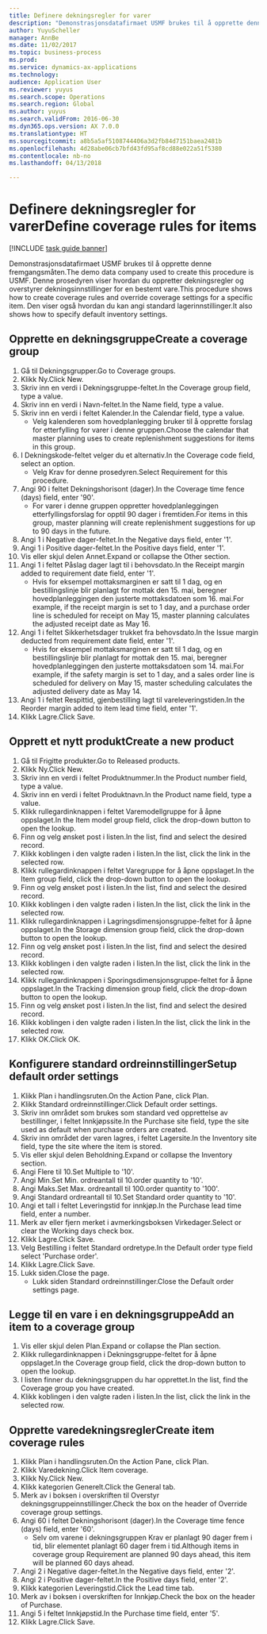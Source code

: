```yaml
--- 
title: Definere dekningsregler for varer
description: "Demonstrasjonsdatafirmaet USMF brukes til å opprette denne fremgangsmåten."
author: YuyuScheller
manager: AnnBe
ms.date: 11/02/2017
ms.topic: business-process
ms.prod: 
ms.service: dynamics-ax-applications
ms.technology: 
audience: Application User
ms.reviewer: yuyus
ms.search.scope: Operations
ms.search.region: Global
ms.author: yuyus
ms.search.validFrom: 2016-06-30
ms.dyn365.ops.version: AX 7.0.0
ms.translationtype: HT
ms.sourcegitcommit: a8b5a5af5108744406a3d2fb84d7151baea2481b
ms.openlocfilehash: 4d28abe06cb7bfd43fd95af8cd88e022a51f5380
ms.contentlocale: nb-no
ms.lasthandoff: 04/13/2018

---
```

# <a name="define-coverage-rules-for-items"></a><span data-ttu-id="0b84d-103">Definere dekningsregler for varer</span><span class="sxs-lookup"><span data-stu-id="0b84d-103">Define coverage rules for items</span></span>

[!INCLUDE [task guide banner](../../includes/task-guide-banner.md)]

<span data-ttu-id="0b84d-104">Demonstrasjonsdatafirmaet USMF brukes til å opprette denne fremgangsmåten.</span><span class="sxs-lookup"><span data-stu-id="0b84d-104">The demo data company used to create this procedure is USMF.</span></span> <span data-ttu-id="0b84d-105">Denne prosedyren viser hvordan du oppretter dekningsregler og overstyrer dekningsinnstillinger for en bestemt vare.</span><span class="sxs-lookup"><span data-stu-id="0b84d-105">This procedure shows how to create coverage rules and override coverage settings for a specific item.</span></span> <span data-ttu-id="0b84d-106">Den viser også hvordan du kan angi standard lagerinnstillinger.</span><span class="sxs-lookup"><span data-stu-id="0b84d-106">It also shows how to specify default inventory settings.</span></span>


## <a name="create-a-coverage-group"></a><span data-ttu-id="0b84d-107">Opprette en dekningsgruppe</span><span class="sxs-lookup"><span data-stu-id="0b84d-107">Create a coverage group</span></span>
1. <span data-ttu-id="0b84d-108">Gå til Dekningsgrupper.</span><span class="sxs-lookup"><span data-stu-id="0b84d-108">Go to Coverage groups.</span></span>
2. <span data-ttu-id="0b84d-109">Klikk Ny.</span><span class="sxs-lookup"><span data-stu-id="0b84d-109">Click New.</span></span>
3. <span data-ttu-id="0b84d-110">Skriv inn en verdi i Dekningsgruppe-feltet.</span><span class="sxs-lookup"><span data-stu-id="0b84d-110">In the Coverage group field, type a value.</span></span>
4. <span data-ttu-id="0b84d-111">Skriv inn en verdi i Navn-feltet.</span><span class="sxs-lookup"><span data-stu-id="0b84d-111">In the Name field, type a value.</span></span>
5. <span data-ttu-id="0b84d-112">Skriv inn en verdi i feltet Kalender.</span><span class="sxs-lookup"><span data-stu-id="0b84d-112">In the Calendar field, type a value.</span></span>
    * <span data-ttu-id="0b84d-113">Velg kalenderen som hovedplanlegging bruker til å opprette forslag for etterfylling for varer i denne gruppen.</span><span class="sxs-lookup"><span data-stu-id="0b84d-113">Choose the calendar that master planning uses to create replenishment suggestions for items in this group.</span></span>  
6. <span data-ttu-id="0b84d-114">I Dekningskode-feltet velger du et alternativ.</span><span class="sxs-lookup"><span data-stu-id="0b84d-114">In the Coverage code field, select an option.</span></span>
    * <span data-ttu-id="0b84d-115">Velg Krav for denne prosedyren.</span><span class="sxs-lookup"><span data-stu-id="0b84d-115">Select Requirement for this procedure.</span></span>  
7. <span data-ttu-id="0b84d-116">Angi 90 i feltet Dekningshorisont (dager).</span><span class="sxs-lookup"><span data-stu-id="0b84d-116">In the Coverage time fence (days) field, enter '90'.</span></span>
    * <span data-ttu-id="0b84d-117">For varer i denne gruppen oppretter hovedplanleggingen etterfyllingsforslag for opptil 90 dager i fremtiden.</span><span class="sxs-lookup"><span data-stu-id="0b84d-117">For items in this group, master planning will create replenishment suggestions for up to 90 days in the future.</span></span>  
8. <span data-ttu-id="0b84d-118">Angi 1 i Negative dager-feltet.</span><span class="sxs-lookup"><span data-stu-id="0b84d-118">In the Negative days field, enter '1'.</span></span>
9. <span data-ttu-id="0b84d-119">Angi 1 i Positive dager-feltet.</span><span class="sxs-lookup"><span data-stu-id="0b84d-119">In the Positive days field, enter '1'.</span></span>
10. <span data-ttu-id="0b84d-120">Vis eller skjul delen Annet.</span><span class="sxs-lookup"><span data-stu-id="0b84d-120">Expand or collapse the Other section.</span></span>
11. <span data-ttu-id="0b84d-121">Angi 1 i feltet Påslag dager lagt til i behovsdato.</span><span class="sxs-lookup"><span data-stu-id="0b84d-121">In the Receipt margin added to requirement date field, enter '1'.</span></span>
    * <span data-ttu-id="0b84d-122">Hvis for eksempel mottaksmarginen er satt til 1 dag, og en bestillingslinje blir planlagt for mottak den 15. mai, beregner hovedplanleggingen den justerte mottaksdatoen som 16. mai.</span><span class="sxs-lookup"><span data-stu-id="0b84d-122">For example, if the receipt margin is set to 1 day, and a purchase order line is scheduled for receipt on May 15, master planning calculates the adjusted receipt date as May 16.</span></span>  
12. <span data-ttu-id="0b84d-123">Angi 1 i feltet Sikkerhetsdager trukket fra behovsdato.</span><span class="sxs-lookup"><span data-stu-id="0b84d-123">In the Issue margin deducted from requirement date field, enter '1'.</span></span>
    * <span data-ttu-id="0b84d-124">Hvis for eksempel mottaksmarginen er satt til 1 dag, og en bestillingslinje blir planlagt for mottak den 15. mai, beregner hovedplanleggingen den justerte mottaksdatoen som 14. mai.</span><span class="sxs-lookup"><span data-stu-id="0b84d-124">For example, if the safety margin is set to 1 day, and a sales order line is scheduled for delivery on May 15, master scheduling calculates the adjusted delivery date as May 14.</span></span>  
13. <span data-ttu-id="0b84d-125">Angi 1 i feltet Respittid, gjenbestilling lagt til vareleveringstiden.</span><span class="sxs-lookup"><span data-stu-id="0b84d-125">In the Reorder margin added to item lead time field, enter '1'.</span></span>
14. <span data-ttu-id="0b84d-126">Klikk Lagre.</span><span class="sxs-lookup"><span data-stu-id="0b84d-126">Click Save.</span></span>

## <a name="create-a-new-product"></a><span data-ttu-id="0b84d-127">Opprett et nytt produkt</span><span class="sxs-lookup"><span data-stu-id="0b84d-127">Create a new product</span></span>
1. <span data-ttu-id="0b84d-128">Gå til Frigitte produkter.</span><span class="sxs-lookup"><span data-stu-id="0b84d-128">Go to Released products.</span></span>
2. <span data-ttu-id="0b84d-129">Klikk Ny.</span><span class="sxs-lookup"><span data-stu-id="0b84d-129">Click New.</span></span>
3. <span data-ttu-id="0b84d-130">Skriv inn en verdi i feltet Produktnummer.</span><span class="sxs-lookup"><span data-stu-id="0b84d-130">In the Product number field, type a value.</span></span>
4. <span data-ttu-id="0b84d-131">Skriv inn en verdi i feltet Produktnavn.</span><span class="sxs-lookup"><span data-stu-id="0b84d-131">In the Product name field, type a value.</span></span>
5. <span data-ttu-id="0b84d-132">Klikk rullegardinknappen i feltet Varemodellgruppe for å åpne oppslaget.</span><span class="sxs-lookup"><span data-stu-id="0b84d-132">In the Item model group field, click the drop-down button to open the lookup.</span></span>
6. <span data-ttu-id="0b84d-133">Finn og velg ønsket post i listen.</span><span class="sxs-lookup"><span data-stu-id="0b84d-133">In the list, find and select the desired record.</span></span>
7. <span data-ttu-id="0b84d-134">Klikk koblingen i den valgte raden i listen.</span><span class="sxs-lookup"><span data-stu-id="0b84d-134">In the list, click the link in the selected row.</span></span>
8. <span data-ttu-id="0b84d-135">Klikk rullegardinknappen i feltet Varegruppe for å åpne oppslaget.</span><span class="sxs-lookup"><span data-stu-id="0b84d-135">In the Item group field, click the drop-down button to open the lookup.</span></span>
9. <span data-ttu-id="0b84d-136">Finn og velg ønsket post i listen.</span><span class="sxs-lookup"><span data-stu-id="0b84d-136">In the list, find and select the desired record.</span></span>
10. <span data-ttu-id="0b84d-137">Klikk koblingen i den valgte raden i listen.</span><span class="sxs-lookup"><span data-stu-id="0b84d-137">In the list, click the link in the selected row.</span></span>
11. <span data-ttu-id="0b84d-138">Klikk rullegardinknappen i Lagringsdimensjonsgruppe-feltet for å åpne oppslaget.</span><span class="sxs-lookup"><span data-stu-id="0b84d-138">In the Storage dimension group field, click the drop-down button to open the lookup.</span></span>
12. <span data-ttu-id="0b84d-139">Finn og velg ønsket post i listen.</span><span class="sxs-lookup"><span data-stu-id="0b84d-139">In the list, find and select the desired record.</span></span>
13. <span data-ttu-id="0b84d-140">Klikk koblingen i den valgte raden i listen.</span><span class="sxs-lookup"><span data-stu-id="0b84d-140">In the list, click the link in the selected row.</span></span>
14. <span data-ttu-id="0b84d-141">Klikk rullegardinknappen i Sporingsdimensjonsgruppe-feltet for å åpne oppslaget.</span><span class="sxs-lookup"><span data-stu-id="0b84d-141">In the Tracking dimension group field, click the drop-down button to open the lookup.</span></span>
15. <span data-ttu-id="0b84d-142">Finn og velg ønsket post i listen.</span><span class="sxs-lookup"><span data-stu-id="0b84d-142">In the list, find and select the desired record.</span></span>
16. <span data-ttu-id="0b84d-143">Klikk koblingen i den valgte raden i listen.</span><span class="sxs-lookup"><span data-stu-id="0b84d-143">In the list, click the link in the selected row.</span></span>
17. <span data-ttu-id="0b84d-144">Klikk OK.</span><span class="sxs-lookup"><span data-stu-id="0b84d-144">Click OK.</span></span>

## <a name="setup-default-order-settings"></a><span data-ttu-id="0b84d-145">Konfigurere standard ordreinnstillinger</span><span class="sxs-lookup"><span data-stu-id="0b84d-145">Setup default order settings</span></span>
1. <span data-ttu-id="0b84d-146">Klikk Plan i handlingsruten.</span><span class="sxs-lookup"><span data-stu-id="0b84d-146">On the Action Pane, click Plan.</span></span>
2. <span data-ttu-id="0b84d-147">Klikk Standard ordreinnstillinger.</span><span class="sxs-lookup"><span data-stu-id="0b84d-147">Click Default order settings.</span></span>
3. <span data-ttu-id="0b84d-148">Skriv inn området som brukes som standard ved opprettelse av bestillinger, i feltet Innkjøpssite.</span><span class="sxs-lookup"><span data-stu-id="0b84d-148">In the Purchase site field, type the site used as default when purchase orders are created.</span></span>
4. <span data-ttu-id="0b84d-149">Skriv inn området der varen lagres, i feltet Lagersite.</span><span class="sxs-lookup"><span data-stu-id="0b84d-149">In the Inventory site field, type the site where the item is stored.</span></span>
5. <span data-ttu-id="0b84d-150">Vis eller skjul delen Beholdning.</span><span class="sxs-lookup"><span data-stu-id="0b84d-150">Expand or collapse the Inventory section.</span></span>
6. <span data-ttu-id="0b84d-151">Angi Flere til 10.</span><span class="sxs-lookup"><span data-stu-id="0b84d-151">Set Multiple to '10'.</span></span>
7. <span data-ttu-id="0b84d-152">Angi Min.</span><span class="sxs-lookup"><span data-stu-id="0b84d-152">Set Min.</span></span> <span data-ttu-id="0b84d-153">ordreantall til 10.</span><span class="sxs-lookup"><span data-stu-id="0b84d-153">order quantity to '10'.</span></span>
8. <span data-ttu-id="0b84d-154">Angi Maks.</span><span class="sxs-lookup"><span data-stu-id="0b84d-154">Set Max.</span></span> <span data-ttu-id="0b84d-155">ordreantall til 100.</span><span class="sxs-lookup"><span data-stu-id="0b84d-155">order quantity to '100'.</span></span>
9. <span data-ttu-id="0b84d-156">Angi Standard ordreantall til 10.</span><span class="sxs-lookup"><span data-stu-id="0b84d-156">Set Standard order quantity to '10'.</span></span>
10. <span data-ttu-id="0b84d-157">Angi et tall i feltet Leveringstid for innkjøp.</span><span class="sxs-lookup"><span data-stu-id="0b84d-157">In the Purchase lead time field, enter a number.</span></span>
11. <span data-ttu-id="0b84d-158">Merk av eller fjern merket i avmerkingsboksen Virkedager.</span><span class="sxs-lookup"><span data-stu-id="0b84d-158">Select or clear the Working days check box.</span></span>
12. <span data-ttu-id="0b84d-159">Klikk Lagre.</span><span class="sxs-lookup"><span data-stu-id="0b84d-159">Click Save.</span></span>
13. <span data-ttu-id="0b84d-160">Velg Bestilling i feltet Standard ordretype.</span><span class="sxs-lookup"><span data-stu-id="0b84d-160">In the Default order type field select 'Purchase order'.</span></span>
14. <span data-ttu-id="0b84d-161">Klikk Lagre.</span><span class="sxs-lookup"><span data-stu-id="0b84d-161">Click Save.</span></span>
15. <span data-ttu-id="0b84d-162">Lukk siden.</span><span class="sxs-lookup"><span data-stu-id="0b84d-162">Close the page.</span></span>
    * <span data-ttu-id="0b84d-163">Lukk siden Standard ordreinnstillinger.</span><span class="sxs-lookup"><span data-stu-id="0b84d-163">Close the Default order settings page.</span></span>  

## <a name="add-an-item-to-a-coverage-group"></a><span data-ttu-id="0b84d-164">Legge til en vare i en dekningsgruppe</span><span class="sxs-lookup"><span data-stu-id="0b84d-164">Add an item to a coverage group</span></span>
1. <span data-ttu-id="0b84d-165">Vis eller skjul delen Plan.</span><span class="sxs-lookup"><span data-stu-id="0b84d-165">Expand or collapse the Plan section.</span></span>
2. <span data-ttu-id="0b84d-166">Klikk rullegardinknappen i Dekningsgruppe-feltet for å åpne oppslaget.</span><span class="sxs-lookup"><span data-stu-id="0b84d-166">In the Coverage group field, click the drop-down button to open the lookup.</span></span>
3. <span data-ttu-id="0b84d-167">I listen finner du dekningsgruppen du har opprettet.</span><span class="sxs-lookup"><span data-stu-id="0b84d-167">In the list, find the Coverage group you have created.</span></span>
4. <span data-ttu-id="0b84d-168">Klikk koblingen i den valgte raden i listen.</span><span class="sxs-lookup"><span data-stu-id="0b84d-168">In the list, click the link in the selected row.</span></span>

## <a name="create-item-coverage-rules"></a><span data-ttu-id="0b84d-169">Opprette varedekningsregler</span><span class="sxs-lookup"><span data-stu-id="0b84d-169">Create item coverage rules</span></span>
1. <span data-ttu-id="0b84d-170">Klikk Plan i handlingsruten.</span><span class="sxs-lookup"><span data-stu-id="0b84d-170">On the Action Pane, click Plan.</span></span>
2. <span data-ttu-id="0b84d-171">Klikk Varedekning.</span><span class="sxs-lookup"><span data-stu-id="0b84d-171">Click Item coverage.</span></span>
3. <span data-ttu-id="0b84d-172">Klikk Ny.</span><span class="sxs-lookup"><span data-stu-id="0b84d-172">Click New.</span></span>
4. <span data-ttu-id="0b84d-173">Klikk kategorien Generelt.</span><span class="sxs-lookup"><span data-stu-id="0b84d-173">Click the General tab.</span></span>
5. <span data-ttu-id="0b84d-174">Merk av i boksen i overskriften til Overstyr dekningsgruppeinnstillinger.</span><span class="sxs-lookup"><span data-stu-id="0b84d-174">Check the box on the header of Override coverage group settings.</span></span>
6. <span data-ttu-id="0b84d-175">Angi 60 i feltet Dekningshorisont (dager).</span><span class="sxs-lookup"><span data-stu-id="0b84d-175">In the Coverage time fence (days) field, enter '60'.</span></span>
    * <span data-ttu-id="0b84d-176">Selv om varene i dekningsgruppen Krav er planlagt 90 dager frem i tid, blir elementet planlagt 60 dager frem i tid.</span><span class="sxs-lookup"><span data-stu-id="0b84d-176">Although items in coverage group Requirement are planned 90 days ahead, this item will be planned 60 days ahead.</span></span>  
7. <span data-ttu-id="0b84d-177">Angi 2 i Negative dager-feltet.</span><span class="sxs-lookup"><span data-stu-id="0b84d-177">In the Negative days field, enter '2'.</span></span>
8. <span data-ttu-id="0b84d-178">Angi 2 i Positive dager-feltet.</span><span class="sxs-lookup"><span data-stu-id="0b84d-178">In the Positive days field, enter '2'.</span></span>
9. <span data-ttu-id="0b84d-179">Klikk kategorien Leveringstid.</span><span class="sxs-lookup"><span data-stu-id="0b84d-179">Click the Lead time tab.</span></span>
10. <span data-ttu-id="0b84d-180">Merk av i boksen i overskriften for Innkjøp.</span><span class="sxs-lookup"><span data-stu-id="0b84d-180">Check the box on the header of Purchase.</span></span>
11. <span data-ttu-id="0b84d-181">Angi 5 i feltet Innkjøpstid.</span><span class="sxs-lookup"><span data-stu-id="0b84d-181">In the Purchase time field, enter '5'.</span></span>
12. <span data-ttu-id="0b84d-182">Klikk Lagre.</span><span class="sxs-lookup"><span data-stu-id="0b84d-182">Click Save.</span></span>


